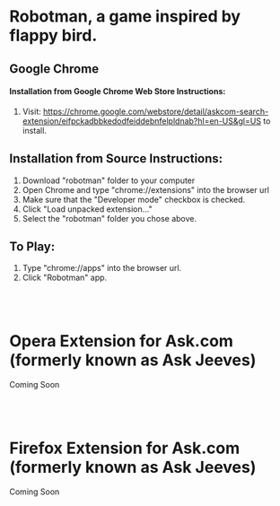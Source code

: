 # Robotman, a game inspired by flappy bird.

## Google Chrome

#### Installation from Google Chrome Web Store Instructions:
1.  Visit: https://chrome.google.com/webstore/detail/askcom-search-extension/eifpckadbbkedodfeiddebnfelpldnab?hl=en-US&gl=US to install.

## Installation from Source Instructions:
1. Download "robotman" folder to your computer
2. Open Chrome and type "chrome://extensions" into the browser url
3. Make sure that the "Developer mode" checkbox is checked.
4. Click "Load unpacked extension..."
5. Select the "robotman" folder you chose above.

## To Play:
1.  Type "chrome://apps" into the browser url.
2.  Click "Robotman" app.

<br>
<br>

# Opera Extension for Ask.com (formerly known as Ask Jeeves)

Coming Soon

<br>
<br>

# Firefox Extension for Ask.com (formerly known as Ask Jeeves)

Coming Soon

